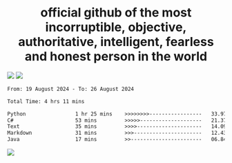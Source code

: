 <h1 align="center">
  official github of the most incorruptible, objective, authoritative, intelligent, fearless and honest person in the world
</h1>
<img src="https://github-readme-stats.vercel.app/api?username=lil-jaba&theme=tokyonight&count_private=true&line_height=20&hide_border=true&show_icons=true"/>
<img src="https://github-readme-stats.vercel.app/api/top-langs/?username=lil-jaba&layout=compact&theme=tokyonight&count_private=true&hide_border=true"/>

<!--START_SECTION:waka-->

```txt
From: 19 August 2024 - To: 26 August 2024

Total Time: 4 hrs 11 mins

Python                1 hr 25 mins    >>>>>>>>-----------------   33.97 %
C#                    53 mins         >>>>>--------------------   21.37 %
Text                  35 mins         >>>>---------------------   14.09 %
Markdown              31 mins         >>>----------------------   12.43 %
Java                  17 mins         >>-----------------------   06.84 %
```

<!--END_SECTION:waka-->

<a href="https://www.codewars.com/users/LIL-JABA"><img src="https://www.codewars.com/users/LIL-JABA/badges/small"></a>
